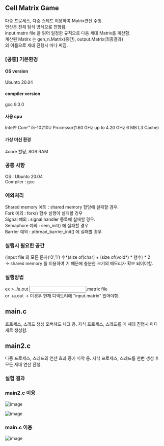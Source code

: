 ## Cell Matrix Game   
다중 프로세스, 다중 스레드 이용하여 Matrix연산 수행.    
연산은 전체 탐식 방식으로 진행됨.  
input.matrx file 을 읽어 일정한 규칙으로 다음 세대 Matrix를 계산함.    \
계산된 Matirx 는 gen_n.Matrix(중간), output.Matrix(최종결과)    
의 이름으로 세대 진행시 마다 써짐.   

### [공통] 기본환경
#### OS version
Ubunto 20.04
#### compiler version
gcc 9.3.0
#### 사용 cpu 
Intel® Core™ i5-10210U Processor(1.60 GHz up to 4.20 GHz 6 MB L3 Cache)    

#### 가상 머신 환경
4core 할당, 8GB RAM 

### 공통 사항 
OS : Ubunto 20.04   
Compiler : gcc

### 예외처리
Shared memory 예외 : shared memory 할당에 실패할 경우.   
Fork 예외 : fork() 함수 실행이 실패할 경우   
Signal 예외 : signal handler 등록에 실패할 경우.   
Semaphore 예외 : sem_init() 에 실패할 경우   
Barrier 예외 : pthread_barrier_init() 에 실패할 경우   

### 실행시 필요한 공간
(input file 의 모든 문자(‘0’,’1’) 수*(size of(char) + (size of(void*) * 행수) * 2   
-> shared memory 를 이용하여 기 때문에 충분한 크기의 메모리가 확보 되어야함. 

### 실행방법
ex > ./a.out <input file>.matrix file   
or ./a.out    -> 이경우 현재 디렉토리에 "input.matrix" 있어야함.   

## main.c
프로세스, 스레드 생성 오버헤드 체크 용. 
자식 프로세스, 스레드를 매 세대 진행시 마다 새로 생성함.   

## main2.c
다중 프로세스, 스레드의 연산 효과 증가 파악 용. 
자식 프로세스, 스레드를 한번 생성 후 모든 세대 연산 진행.    

### 실험 결과
### main2.c 이용
![image](https://user-images.githubusercontent.com/72595878/123920993-82204300-d9c1-11eb-9354-7608ff6570fa.png)

![image](https://user-images.githubusercontent.com/72595878/123921054-92382280-d9c1-11eb-8b14-6bc5aad29bf6.png)
### main.c 이용 
![image](https://user-images.githubusercontent.com/72595878/123921090-9cf2b780-d9c1-11eb-932c-5568c6ee65d1.png)

